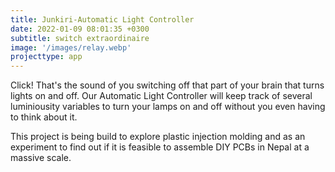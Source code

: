 ```yaml
---
title: Junkiri-Automatic Light Controller
date: 2022-01-09 08:01:35 +0300
subtitle: switch extraordinaire
image: '/images/relay.webp'
projecttype: app
---
```


Click! That's the sound of you switching off that part of your brain that turns lights on and off. Our Automatic
Light Controller will keep track of several luminiousity variables to turn your lamps on and off without you
even having to think about it.

This project is being build to explore plastic injection molding and as an experiment to find out if it is feasible to
assemble DIY PCBs in Nepal at a massive scale.
